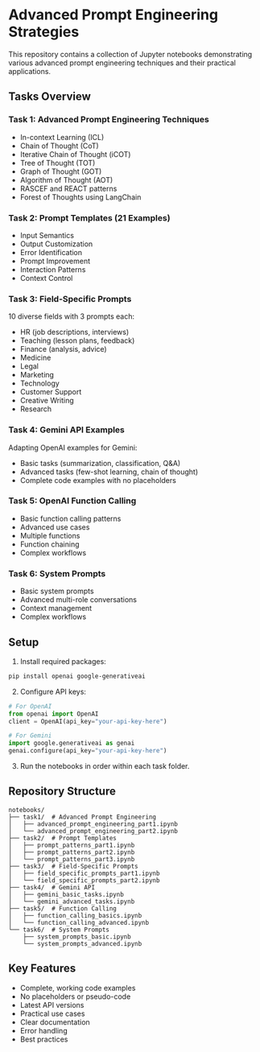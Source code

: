 # Advanced Prompt Engineering Strategies

This repository contains a collection of Jupyter notebooks demonstrating various advanced prompt engineering techniques and their practical applications.

## Tasks Overview

### Task 1: Advanced Prompt Engineering Techniques

- In-context Learning (ICL)
- Chain of Thought (CoT)
- Iterative Chain of Thought (iCOT)
- Tree of Thought (TOT)
- Graph of Thought (GOT)
- Algorithm of Thought (AOT)
- RASCEF and REACT patterns
- Forest of Thoughts using LangChain

### Task 2: Prompt Templates (21 Examples)

- Input Semantics
- Output Customization
- Error Identification
- Prompt Improvement
- Interaction Patterns
- Context Control

### Task 3: Field-Specific Prompts

10 diverse fields with 3 prompts each:

- HR (job descriptions, interviews)
- Teaching (lesson plans, feedback)
- Finance (analysis, advice)
- Medicine
- Legal
- Marketing
- Technology
- Customer Support
- Creative Writing
- Research

### Task 4: Gemini API Examples

Adapting OpenAI examples for Gemini:

- Basic tasks (summarization, classification, Q&A)
- Advanced tasks (few-shot learning, chain of thought)
- Complete code examples with no placeholders

### Task 5: OpenAI Function Calling

- Basic function calling patterns
- Advanced use cases
- Multiple functions
- Function chaining
- Complex workflows

### Task 6: System Prompts

- Basic system prompts
- Advanced multi-role conversations
- Context management
- Complex workflows

## Setup

1. Install required packages:

```bash
pip install openai google-generativeai
```

2. Configure API keys:

```python
# For OpenAI
from openai import OpenAI
client = OpenAI(api_key="your-api-key-here")

# For Gemini
import google.generativeai as genai
genai.configure(api_key="your-api-key-here")
```

3. Run the notebooks in order within each task folder.

## Repository Structure

```
notebooks/
├── task1/  # Advanced Prompt Engineering
│   ├── advanced_prompt_engineering_part1.ipynb
│   └── advanced_prompt_engineering_part2.ipynb
├── task2/  # Prompt Templates
│   ├── prompt_patterns_part1.ipynb
│   ├── prompt_patterns_part2.ipynb
│   └── prompt_patterns_part3.ipynb
├── task3/  # Field-Specific Prompts
│   ├── field_specific_prompts_part1.ipynb
│   └── field_specific_prompts_part2.ipynb
├── task4/  # Gemini API
│   ├── gemini_basic_tasks.ipynb
│   └── gemini_advanced_tasks.ipynb
├── task5/  # Function Calling
│   ├── function_calling_basics.ipynb
│   └── function_calling_advanced.ipynb
└── task6/  # System Prompts
    ├── system_prompts_basic.ipynb
    └── system_prompts_advanced.ipynb
```

## Key Features

- Complete, working code examples
- No placeholders or pseudo-code
- Latest API versions
- Practical use cases
- Clear documentation
- Error handling
- Best practices
